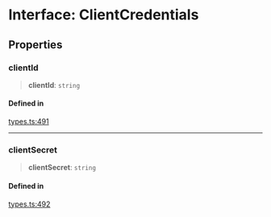 # Interface: ClientCredentials

## Properties

### clientId

> **clientId**: `string`

#### Defined in

[types.ts:491](https://github.com/monerium/js-monorepo/blob/main/packages/sdk/src/types.ts#L491)

***

### clientSecret

> **clientSecret**: `string`

#### Defined in

[types.ts:492](https://github.com/monerium/js-monorepo/blob/main/packages/sdk/src/types.ts#L492)
